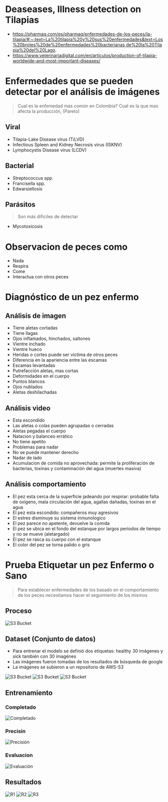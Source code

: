 # Deaseases, Illness detection on Tilapias
- https://pharmaq.com/es/pharmaq/enfermedades-de-los-peces/la-tilapia/#:~:text=La%20tilapia%20y%20sus%20enfermedades&text=Los%20brotes%20de%20enfermedades%20bacterianas,de%20la%20Tilapia%20del%20Lago.
- https://www.veterinariadigital.com/en/articulos/production-of-tilapia-worldwide-and-most-important-diseases/


# Enfermedades que se pueden detectar por el análisis de imágenes
> Cual es la enfemedad mas común en Colombia?
> Cual es la que mas afecta la producción, (Pareto)

## Viral
- Tilapia-Lake Disease virus (TiLVD)
- Infectious Spleen and Kidney Necrosis virus (ISKNV)
- Lymphocystis Disease virus (LCDV)

## Bacterial
- Streptococcus spp.
- Francisella spp.
- Edwarsiellosis


## Parásitos
> Son más dificiles de detectar
- Mycotoxicosis

# Observacion de peces como
- Nada
- Respira
- Come
- Interactua con otros peces

# Diagnóstico de un pez enfermo

## Análisis de imagen
- Tiene aletas cortadas
- Tiene llagas
- Ojos inflamados, hinchados, saltones
- Vientre inchado
- Vientre hueco
- Heridas o cortes puede ser victima de otros peces
- Diferencia en la apariencia entre las escamas
- Escamas levantadas
- Putrefacción aletas, mas cortas
- Deformidades en el cuerpo
- Puntos blancos
- Ojos nublados
- Aletas deshilachadas

## Análisis video
- Esta escondido
- Las aletas o colas pueden agrupadas o cerradas
- Aletas pegadas el cuerpo
- Natacion y balanceo errático
- No tiene apetito
- Problemas para nadar
- No se puede mantener derecho
- Nadar de lado
- Acumulacion de comida no aprovechada: permite la proliferación de bacterias, toxinas y contaminación del agua (muertes masiva)

## Análisis comportamiento
- El pez esta cerca de la superficie jadeando por respirar: probable falta de oxigeno, mala circulación del agua, agallas dañadas, toxinas en el agua
- El pez esta escondido: compañeros muy agresivos
- El estres disminuye su sistema inmunologico
- El pez parece no apetente, devuelve la comida
- El pez se ubica en el fondo del estanque por largos periodos de tiempo y no se mueve (aletargado)
- El pez se rasca su cuerpo con el estanque 
- El color del pez se torna palido o gris



# Prueba Etiquetar un pez Enfermo o Sano
> Para establecer enfermedades de los basado en el comportamiento de los peces necesitamos hacer el seguimiento de los mismos

## Proceso
![S3 Bucket](./../_images/_etiquetas_personalizadas/002_dataset_tres.png)

## Dataset (Conjunto de datos)
- Para entrenar el modelo se definió dos etiquetas: healthy 30 imágenes y sick también con 30 imagénes
- Las imágenes fueron tomadas de los resultados de búsqueda de google
- La imágenes se subieron a un repositorio de AWS-S3

![S3 Bucket](./../_images/_etiquetas_personalizadas/002_dataset_uno.png)
![S3 Bucket](./../_images/_etiquetas_personalizadas/002_dataset_dos.png)
![S3 Bucket](./../_images/_etiquetas_personalizadas/001_s3_bucket.png)


## Entrenamiento
### Completado
![Completado](./../_images/_etiquetas_personalizadas/003_1_tranning_completed.png)
### Precisin
![Precisión](./../_images/_etiquetas_personalizadas/003_2_precision.png)
### Evaluacion
![Evaluación](./../_images/_etiquetas_personalizadas/003_3_evaluacion_modelo.png)

## Resultados
![R1](../_images/_etiquetas_personalizadas/003_4_resultado_1.png)
![R2](../_images/_etiquetas_personalizadas/003_4_resultado_2.png)
![R3](../_images/_etiquetas_personalizadas/003_4_resultado_3.png)

